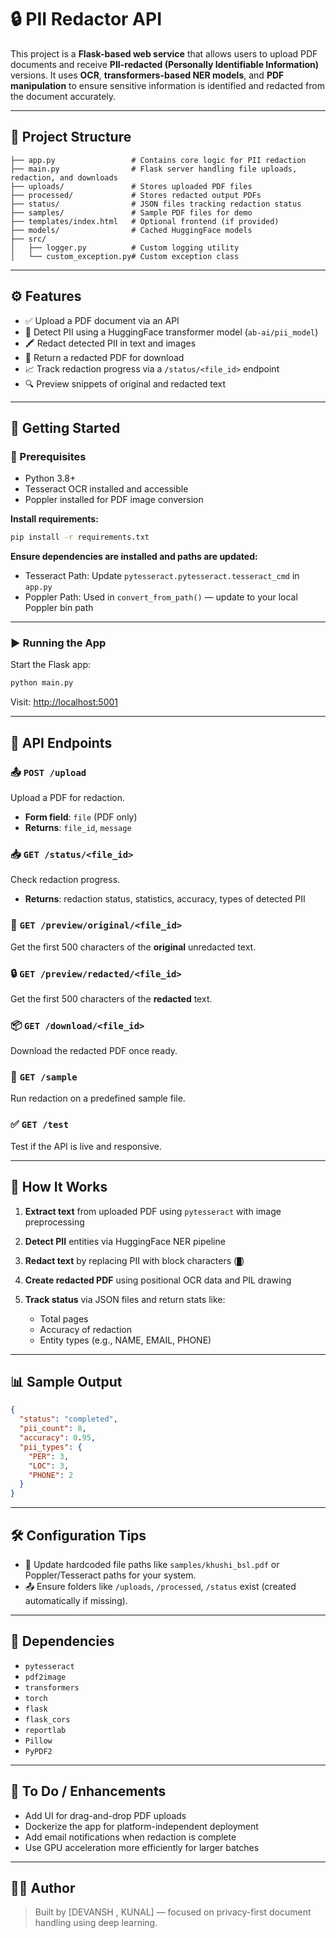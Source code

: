 

# 🔒 PII Redactor API

This project is a **Flask-based web service** that allows users to upload PDF documents and receive **PII-redacted (Personally Identifiable Information)** versions. It uses **OCR**, **transformers-based NER models**, and **PDF manipulation** to ensure sensitive information is identified and redacted from the document accurately.

---

## 📂 Project Structure

```
├── app.py                 # Contains core logic for PII redaction
├── main.py                # Flask server handling file uploads, redaction, and downloads
├── uploads/               # Stores uploaded PDF files
├── processed/             # Stores redacted output PDFs
├── status/                # JSON files tracking redaction status
├── samples/               # Sample PDF files for demo
├── templates/index.html   # Optional frontend (if provided)
├── models/                # Cached HuggingFace models
├── src/                   
│   ├── logger.py          # Custom logging utility
│   └── custom_exception.py# Custom exception class
```

---

## ⚙️ Features

* ✅ Upload a PDF document via an API
* 🧠 Detect PII using a HuggingFace transformer model (`ab-ai/pii_model`)
* 🖍️ Redact detected PII in text and images
* 🧾 Return a redacted PDF for download
* 📈 Track redaction progress via a `/status/<file_id>` endpoint
* 🔍 Preview snippets of original and redacted text

---

## 🚀 Getting Started

### 🔧 Prerequisites

* Python 3.8+
* Tesseract OCR installed and accessible
* Poppler installed for PDF image conversion

**Install requirements:**

```bash
pip install -r requirements.txt
```

**Ensure dependencies are installed and paths are updated:**

* Tesseract Path: Update `pytesseract.pytesseract.tesseract_cmd` in `app.py`
* Poppler Path: Used in `convert_from_path()` — update to your local Poppler bin path

---

### ▶️ Running the App

Start the Flask app:

```bash
python main.py
```

Visit: [http://localhost:5001](http://localhost:5001)

---

## 🧪 API Endpoints

### 📤 `POST /upload`

Upload a PDF for redaction.

* **Form field**: `file` (PDF only)
* **Returns**: `file_id`, `message`

### 📥 `GET /status/<file_id>`

Check redaction progress.

* **Returns**: redaction status, statistics, accuracy, types of detected PII

### 📄 `GET /preview/original/<file_id>`

Get the first 500 characters of the **original** unredacted text.

### 🔒 `GET /preview/redacted/<file_id>`

Get the first 500 characters of the **redacted** text.

### 📦 `GET /download/<file_id>`

Download the redacted PDF once ready.

### 🎯 `GET /sample`

Run redaction on a predefined sample file.

### ✅ `GET /test`

Test if the API is live and responsive.

---

## 🧠 How It Works

1. **Extract text** from uploaded PDF using `pytesseract` with image preprocessing
2. **Detect PII** entities via HuggingFace NER pipeline
3. **Redact text** by replacing PII with block characters (`█`)
4. **Create redacted PDF** using positional OCR data and PIL drawing
5. **Track status** via JSON files and return stats like:

   * Total pages
   * Accuracy of redaction
   * Entity types (e.g., NAME, EMAIL, PHONE)

---

## 📊 Sample Output

```json
{
  "status": "completed",
  "pii_count": 8,
  "accuracy": 0.95,
  "pii_types": {
    "PER": 3,
    "LOC": 3,
    "PHONE": 2
  }
}
```

---

## 🛠 Configuration Tips

* 📍 Update hardcoded file paths like `samples/khushi_bsl.pdf` or Poppler/Tesseract paths for your system.
* 📤 Ensure folders like `/uploads`, `/processed`, `/status` exist (created automatically if missing).

---

## 🧰 Dependencies

* `pytesseract`
* `pdf2image`
* `transformers`
* `torch`
* `flask`
* `flask_cors`
* `reportlab`
* `Pillow`
* `PyPDF2`

---

## 📌 To Do / Enhancements

* Add UI for drag-and-drop PDF uploads
* Dockerize the app for platform-independent deployment
* Add email notifications when redaction is complete
* Use GPU acceleration more efficiently for larger batches

---

## 🧑‍💻 Author

> Built by \[DEVANSH , KUNAL] — focused on privacy-first document handling using deep learning.


